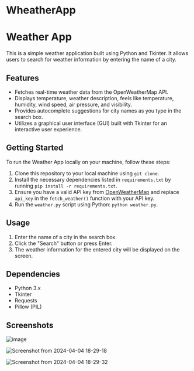 # WheatherApp

# Weather App

This is a simple weather application built using Python and Tkinter. It allows users to search for weather information by entering the name of a city.

## Features

- Fetches real-time weather data from the OpenWeatherMap API.
- Displays temperature, weather description, feels like temperature, humidity, wind speed, air pressure, and visibility.
- Provides autocomplete suggestions for city names as you type in the search box.
- Utilizes a graphical user interface (GUI) built with Tkinter for an interactive user experience.

## Getting Started

To run the Weather App locally on your machine, follow these steps:

1. Clone this repository to your local machine using `git clone`.
2. Install the necessary dependencies listed in `requirements.txt` by running `pip install -r requirements.txt`.
3. Ensure you have a valid API key from [OpenWeatherMap](https://openweathermap.org/api) and replace `api_key` in the `fetch_weather()` function with your API key.
4. Run the `weather.py` script using Python: `python weather.py`.

## Usage

1. Enter the name of a city in the search box.
2. Click the "Search" button or press Enter.
3. The weather information for the entered city will be displayed on the screen.

## Dependencies

- Python 3.x
- Tkinter
- Requests
- Pillow (PIL)

## Screenshots
![image](https://github.com/Aditi-Patel028/WheatherApp/assets/145829452/102ae7d8-b681-4f09-a158-e5bb5b3850ce)

![Screenshot from 2024-04-04 18-29-18](https://github.com/Aditi-Patel028/WheatherApp/assets/145829452/2f1a9d22-5f14-4dcd-934b-f75b8d632699)

![Screenshot from 2024-04-04 18-29-32](https://github.com/Aditi-Patel028/WheatherApp/assets/145829452/d990d68d-973d-4f73-8912-b584a90d8f26)



